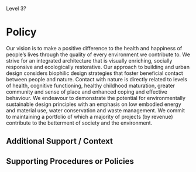 Level 3?

# Policy

Our vision is to make a positive difference to the health and happiness of people’s lives through the quality of every environment we contribute to. We strive for an integrated architecture that is visually enriching, socially responsive and ecologically restorative. Our approach to building and urban design considers biophilic design strategies that foster beneficial contact between people and nature. Contact with nature is directly related to levels of health, cognitive functioning, healthy childhood maturation, greater community and sense of place and enhanced coping and effective behaviour. We endeavour to demonstrate the potential for environmentally sustainable design principles with an emphasis on low embodied energy and material use, water conservation and waste management. We commit to maintaining a portfolio of which a majority of projects (by revenue) contribute to the betterment of society and the environment.


## Additional Support / Context

  
## Supporting Procedures or Policies